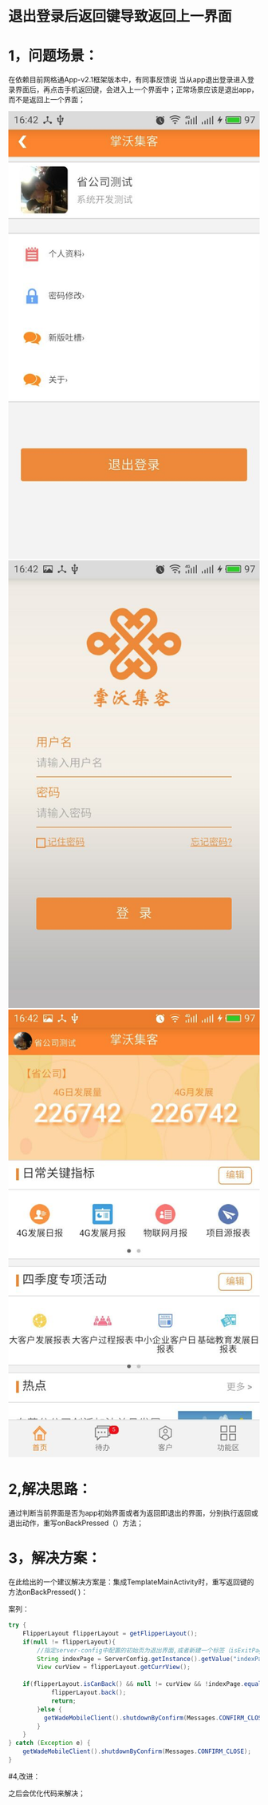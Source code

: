 # 退出登录后返回键导致返回上一界面

# 1，问题场景：
在依赖目前网格通App-v2.1框架版本中，有同事反馈说 当从app退出登录进入登录界面后，再点击手机返回键，会进入上一个界面中；正常场景应该是退出app，而不是返回上一个界面；

  ![1](img/退出登录1.png) 
  ![1](img/退出登录2.png) 
  ![1](img/退出登录3.png) 

# 2,解决思路：
通过判断当前界面是否为app初始界面或者为返回即退出的界面，分别执行返回或退出动作，重写onBackPressed（）方法；
# 3，解决方案：

在此给出的一个建议解决方案是：集成TemplateMainActivity时，重写返回键的方法onBackPressed( )：

案列：

```java
try {			
	FlipperLayout flipperLayout = getFlipperLayout();
	if(null != flipperLayout){
		//指定server-config中配置的初始页为退出界面,或者新建一个标签（isExitPage）来存放退出动作
		String indexPage = ServerConfig.getInstance().getValue("indexPage");
		View curView = flipperLayout.getCurrView();

	if(flipperLayout.isCanBack() && null != curView && !indexPage.equals(curView.getTag().toString())){
			flipperLayout.back();
			return;
		}else {			  
		  getWadeMobileClient().shutdownByConfirm(Messages.CONFIRM_CLOSE);
		}
	}
} catch (Exception e) {
	getWadeMobileClient().shutdownByConfirm(Messages.CONFIRM_CLOSE);
}

```

#4,改进：

之后会优化代码来解决；

